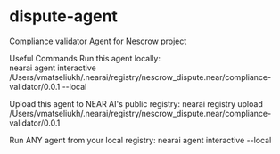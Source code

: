 # dispute-agent
Compliance validator Agent for Nescrow project

Useful Commands 
Run this agent locally:                                                                                                                                      
nearai agent interactive /Users/vmatseliukh/.nearai/registry/nescrow_dispute.near/compliance-validator/0.0.1 --local

Upload this agent to NEAR AI's public registry:
nearai registry upload /Users/vmatseliukh/.nearai/registry/nescrow_dispute.near/compliance-validator/0.0.1 

Run ANY agent from your local registry:
nearai agent interactive --local